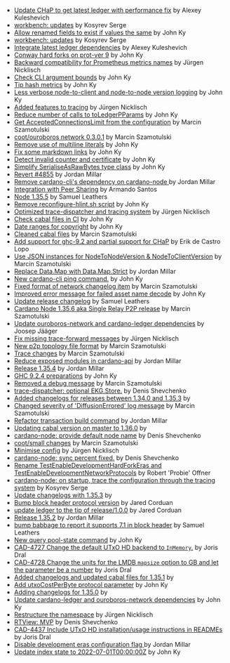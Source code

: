 - [Update CHaP to get latest ledger with performance fix](https://github.com/input-output-hk/cardano-node/pull/5157) by Alexey Kuleshevich
- [workbench:  updates](https://github.com/input-output-hk/cardano-node/pull/5134) by Kosyrev Serge
- [Allow renamed fields to exist if values the same](https://github.com/input-output-hk/cardano-node/pull/5106) by John Ky
- [workbench: updates](https://github.com/input-output-hk/cardano-node/pull/5091) by Kosyrev Serge
- [Integrate latest ledger dependencies](https://github.com/input-output-hk/cardano-node/pull/5013) by Alexey Kuleshevich
- [Conway hard forks on prot-ver 9](https://github.com/input-output-hk/cardano-node/pull/4988) by John Ky
- [Backward compatibility for Prometheus metrics names](https://github.com/input-output-hk/cardano-node/pull/4955) by Jürgen Nicklisch
- [Check CLI argument bounds](https://github.com/input-output-hk/cardano-node/pull/4919) by John Ky
- [Tip hash metrics](https://github.com/input-output-hk/cardano-node/pull/4915) by John Ky
- [Less verbose node-to-client and node-to-node version logging](https://github.com/input-output-hk/cardano-node/pull/4911) by John Ky
- [Added features to tracing](https://github.com/input-output-hk/cardano-node/pull/4908) by Jürgen Nicklisch
- [Reduce number of calls to toLedgerPParams](https://github.com/input-output-hk/cardano-node/pull/4903) by John Ky
- [Get AcceptedConnectionsLimit from the configuration](https://github.com/input-output-hk/cardano-node/pull/4902) by Marcin Szamotulski
- [coot/ouroboros network 0.3.0.1](https://github.com/input-output-hk/cardano-node/pull/4891) by Marcin Szamotulski
- [Remove use of multiline literals](https://github.com/input-output-hk/cardano-node/pull/4889) by John Ky
- [Fix some markdown links](https://github.com/input-output-hk/cardano-node/pull/4882) by John Ky
- [Detect invalid counter and certificate](https://github.com/input-output-hk/cardano-node/pull/4880) by John Ky
- [Simplify SerialiseAsRawBytes type class](https://github.com/input-output-hk/cardano-node/pull/4876) by John Ky
- [Revert #4855](https://github.com/input-output-hk/cardano-node/pull/4870) by Jordan Millar
- [Remove cardano-cli's dependency on cardano-node ](https://github.com/input-output-hk/cardano-node/pull/4855) by Jordan Millar
- [Integration with Peer Sharing](https://github.com/input-output-hk/cardano-node/pull/4854) by Armando Santos
- [Node 1.35.5](https://github.com/input-output-hk/cardano-node/pull/4851) by Samuel Leathers
- [Remove reconfigure-hlint.sh script](https://github.com/input-output-hk/cardano-node/pull/4838) by John Ky
- [Optimized trace-dispatcher and tracing system](https://github.com/input-output-hk/cardano-node/pull/4811) by Jürgen Nicklisch
- [Check cabal files in CI](https://github.com/input-output-hk/cardano-node/pull/4766) by John Ky
- [Date ranges for copyright](https://github.com/input-output-hk/cardano-node/pull/4755) by John Ky
- [Cleaned cabal files](https://github.com/input-output-hk/cardano-node/pull/4710) by Marcin Szamotulski
- [Add support for ghc-9.2 and partial support for CHaP](https://github.com/input-output-hk/cardano-node/pull/4701) by Erik de Castro Lopo
- [Use JSON instances for NodeToNodeVersion & NodeToClientVersion](https://github.com/input-output-hk/cardano-node/pull/4691) by Marcin Szamotulski
- [Replace Data.Map with Data.Map.Strict](https://github.com/input-output-hk/cardano-node/pull/4675) by Jordan Millar
- [New cardano-cli ping command.](https://github.com/input-output-hk/cardano-node/pull/4664) by John Ky
- [Fixed format of network changelog item](https://github.com/input-output-hk/cardano-node/pull/4651) by Marcin Szamotulski
- [Improved error message for failed asset name decode](https://github.com/input-output-hk/cardano-node/pull/4626) by John Ky
- [Update release changelog](https://github.com/input-output-hk/cardano-node/pull/4618) by Samuel Leathers
- [Cardano Node 1.35.6 aka Single Relay P2P release](https://github.com/input-output-hk/cardano-node/pull/4612) by Marcin Szamotulski
- [Update ouroboros-network and cardano-ledger dependencies](https://github.com/input-output-hk/cardano-node/pull/4608) by Joosep Jääger
- [Fix missing trace-forward messages](https://github.com/input-output-hk/cardano-node/pull/4581) by Jürgen Nicklisch
- [New p2p topology file format](https://github.com/input-output-hk/cardano-node/pull/4563) by Marcin Szamotulski
- [Trace changes](https://github.com/input-output-hk/cardano-node/pull/4561) by Marcin Szamotulski
- [Reduce exposed modules in cardano-api](https://github.com/input-output-hk/cardano-node/pull/4546) by Jordan Millar
- [Release 1.35.4](https://github.com/input-output-hk/cardano-node/pull/4508) by Jordan Millar
- [GHC 9.2.4 preparations](https://github.com/input-output-hk/cardano-node/pull/4504) by John Ky
- [Removed a debug message](https://github.com/input-output-hk/cardano-node/pull/4500) by Marcin Szamotulski
- [trace-dispatcher: optional EKG.Store.](https://github.com/input-output-hk/cardano-node/pull/4499) by Denis Shevchenko
- [Added changelogs for releases between 1.34.0 and 1.35.3](https://github.com/input-output-hk/cardano-node/pull/4466) by 
- [Changed severity of 'DiffusionErrored' log message](https://github.com/input-output-hk/cardano-node/pull/4465) by Marcin Szamotulski
- [Refactor transaction build command](https://github.com/input-output-hk/cardano-node/pull/4446) by Jordan Millar
- [Updating cabal version on master to 1.36.0](https://github.com/input-output-hk/cardano-node/pull/4391) by 
- [cardano-node: provide default node name](https://github.com/input-output-hk/cardano-node/pull/4366) by Denis Shevchenko
- [coot/small changes](https://github.com/input-output-hk/cardano-node/pull/4363) by Marcin Szamotulski
- [Minimise config](https://github.com/input-output-hk/cardano-node/pull/4351) by Jürgen Nicklisch
- [cardano-node: sync percent fixed.](https://github.com/input-output-hk/cardano-node/pull/4350) by Denis Shevchenko
- [Rename TestEnableDevelopmentHardForkEras and TestEnableDevelopmentNetworkProtocols](https://github.com/input-output-hk/cardano-node/pull/4341) by Robert 'Probie' Offner
- [cardano-node:  on startup, trace the configuration through the tracing system](https://github.com/input-output-hk/cardano-node/pull/4295) by Kosyrev Serge
- [Update changelogs with 1.35.3](https://github.com/input-output-hk/cardano-node/pull/4269) by 
- [Bump block header protocol version](https://github.com/input-output-hk/cardano-node/pull/4260) by Jared Corduan
- [update ledger to the tip of release/1.0.0](https://github.com/input-output-hk/cardano-node/pull/4242) by Jared Corduan
- [Release 1.35.2](https://github.com/input-output-hk/cardano-node/pull/4220) by Jordan Millar
- [bump babbage to report it supports 7.1 in block header](https://github.com/input-output-hk/cardano-node/pull/4211) by Samuel Leathers
- [New query pool-state command](https://github.com/input-output-hk/cardano-node/pull/4170) by John Ky
- [CAD-4727 Change the default UTxO HD backend to `InMemory`.](https://github.com/input-output-hk/cardano-node/pull/4156) by Joris Dral
- [CAD-4728  Change the units for the LMDB `mapsize` option to GB and let the parameter be a number](https://github.com/input-output-hk/cardano-node/pull/4155) by Joris Dral
- [Added changelogs and updated cabal files for 1.35.1](https://github.com/input-output-hk/cardano-node/pull/4153) by 
- [Add utxoCostPerByte protocol parameter](https://github.com/input-output-hk/cardano-node/pull/4141) by John Ky
- [Adding changelogs for 1.35.0](https://github.com/input-output-hk/cardano-node/pull/4136) by 
- [Update cardano-ledger and ouroboros-network dependencies](https://github.com/input-output-hk/cardano-node/pull/4118) by John Ky
- [Restructure the namespace](https://github.com/input-output-hk/cardano-node/pull/4117) by Jürgen Nicklisch
- [RTView: MVP](https://github.com/input-output-hk/cardano-node/pull/4105) by Denis Shevchenko
- [CAD-4437 Include UTxO HD installation/usage instructions in READMEs](https://github.com/input-output-hk/cardano-node/pull/4079) by Joris Dral
- [Disable development eras configuration flag ](https://github.com/input-output-hk/cardano-node/pull/4030) by Jordan Millar
- [Update index state to 2022-07-01T00:00:00Z](https://github.com/input-output-hk/cardano-node/pull/3862) by John Ky
